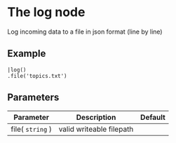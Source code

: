 The log node
=====================

Log incoming data to a file in json format (line by line)

Example
-------
    
    |log()
    .file('topics.txt') 


Parameters
----------

Parameter     | Description | Default 
--------------|-------------|--------- 
file( `string` )| valid writeable filepath |

